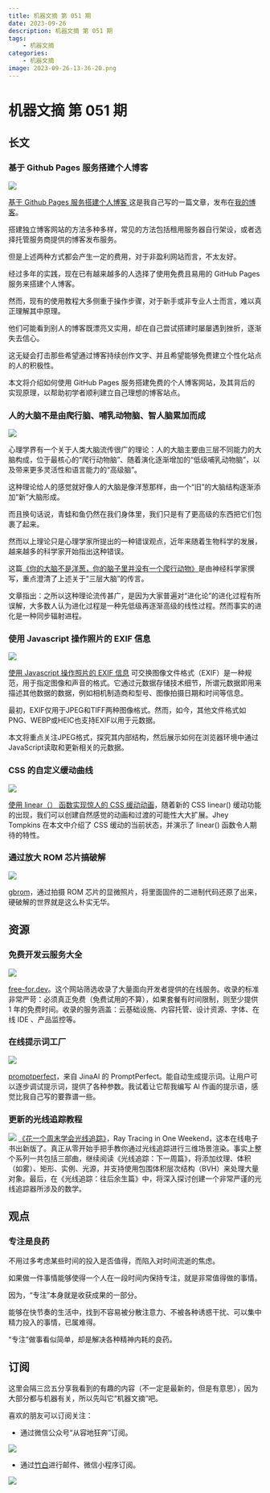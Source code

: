 ```yaml
---
title: 机器文摘 第 051 期
date: 2023-09-26
description: 机器文摘 第 051 期
tags: 
    - 机器文摘
categories:
    - 机器文摘
image: 2023-09-26-13-36-20.png
---
```

# 机器文摘 第 051 期

## 长文

### 基于 Github Pages 服务搭建个人博客
![](2023-09-26-13-34-26.png)

[基于 Github Pages 服务搭建个人博客 ](https://sbabybird.github.io/p/%E5%9F%BA%E4%BA%8E-github-pages-%E6%9C%8D%E5%8A%A1%E6%90%AD%E5%BB%BA%E4%B8%AA%E4%BA%BA%E5%8D%9A%E5%AE%A2/)
这是我自己写的一篇文章，发布在[我的博客](https://sbabybird.github.io)。

搭建独立博客网站的方法多种多样，常见的方法包括租用服务器自行架设，或者选择托管服务商提供的博客发布服务。

但是上述两种方式都会产生一定的费用，对于非盈利网站而言，不太友好。

经过多年的实践，现在已有越来越多的人选择了使用免费且易用的 GitHub Pages 服务来搭建个人博客。

然而，现有的使用教程大多侧重于操作步骤，对于新手或非专业人士而言，难以真正理解其中原理。

他们可能看到别人的博客既漂亮又实用，却在自己尝试搭建时屡屡遇到挫折，逐渐失去信心。

这无疑会打击那些希望通过博客持续创作文字、并且希望能够免费建立个性化站点的人的积极性。

本文将介绍如何使用 GitHub Pages 服务搭建免费的个人博客网站，及其背后的实现原理，以帮助初学者顺利建立自己理想的博客站点。

### 人的大脑不是由爬行脑、哺乳动物脑、智人脑累加而成
![](2023-09-26-13-35-36.png)

心理学界有一个关于人类大脑流传很广的理论：人的大脑主要由三层不同能力的大脑构成，位于最核心的“爬行动物脑”、随着演化逐渐增加的“低级哺乳动物脑”，以及带来更多灵活性和语言能力的“高级脑”。

这种理论给人的感觉就好像人的大脑是像洋葱那样，由一个“旧”的大脑结构逐渐添加“新”大脑形成。

而且换句话说，青蛙和鱼仍然在我们身体里，我们只是有了更高级的东西把它们包裹了起来。

然而以上理论只是心理学家所提出的一种错误观点，近年来随着生物科学的发展，越来越多的科学家开始指出这种错误。

这篇[《你的大脑不是洋葱，你的脑子里并没有一个爬行动物》](https://journals.sagepub.com/doi/10.1177/0963721420917687)是由神经科学家撰写，重点澄清了上述关于“三层大脑”的传言。

文章指出：之所以这种理论流传甚广，是因为大家普遍对“进化论”的进化过程有所误解，大多数人认为进化过程是一种先低级再逐渐高级的线性过程。然而事实的进化是一种同步辐射进程。

### 使用 Javascript 操作照片的 EXIF 信息
![](2023-09-26-13-35-59.png)

[使用 Javascript 操作照片的 EXIF 信息](https://getaround.tech/exif-data-manipulation-javascript/)
可交换图像文件格式（EXIF）是一种规范，用于指定图像和声音的格式。它通过元数据存储技术细节，所谓元数据即用来描述其他数据的数据，例如相机制造商和型号、图像拍摄日期和时间等信息。

最初，EXIF仅用于JPEG和TIFF两种图像格式。然而，如今，其他文件格式如PNG、WEBP或HEIC也支持EXIF以用于元数据。

本文将重点关注JPEG格式，探究其内部结构，然后展示如何在浏览器环境中通过JavaScript读取和更新相关的元数据。

### CSS 的自定义缓动曲线
![](2023-09-26-13-36-20.png)

[使用 linear（） 函数实现惊人的 CSS 缓动动画](https://www.smashingmagazine.com/2023/09/path-css-easing-linear-function/)，随着新的 CSS linear() 缓动功能的出现，我们可以创建自然感觉的动画和过渡的可能性大大扩展。Jhey Tompkins 在本文中介绍了 CSS 缓动的当前状态，并演示了 linear() 函数令人期待的特性。 ​​​

### 通过放大 ROM 芯片搞破解
![](2023-09-26-13-36-35.png)

[gbrom](https://github.com/travisgoodspeed/gbrom-tutorial)，通过拍摄 ROM 芯片的显微照片，将里面固件的二进制代码还原了出来，硬破解的世界就是这么朴实无华。

## 资源

### 免费开发云服务大全
![](2023-09-26-13-36-56.png)

[free-for.dev](https://free-for.dev/#/)。这个网站筛选收录了大量面向开发者提供的在线服务。收录的标准非常严苛：必须真正免费（免费试用的不算），如果套餐有时间限制，则至少提供 1 年的免费时间。收录的服务涵盖：云基础设施、内容托管、设计资源、字体、在线 IDE 、产品监控等。

### 在线提示词工厂
![](2023-09-26-13-37-13.png)

[promptperfect](https://promptperfect.jinaai.cn/a/NEW)，来自 JinaAI 的 PromptPerfect。能自动生成提示词。让用户可以逐步调试提示词，提供了各种参数。我试着让它帮我编写 AI 作画的提示语，感觉比我自己写的要靠谱一些。

### 更新的光线追踪教程
![](2023-09-26-13-37-26.png)
[《花一个周末学会光线追踪》](raytracing.github.io)，Ray Tracing in One Weekend，这本在线电子书出新版了。真正从零开始手把手教你通过光线追踪进行三维场景渲染。 ​​​事实上整个系列一共包括三部曲，继续阅读《光线追踪：下一周篇》，将添加纹理、体积（如雾）、矩形、实例、光源，并支持使用包围体积层次结构（BVH）来处理大量对象。最后，在《光线追踪：往后余生篇》中，将深入探讨创建一个非常严谨的光线追踪器所涉及的数学。

## 观点
### 专注是良药
不用过多考虑某些时间的投入是否值得，而陷入对时间流逝的焦虑。

如果做一件事情能够使得一个人在一段时间内保持专注，就是非常值得做的事情。

因为，“专注”本身就是收获成果的一部分。

能够在快节奏的生活中，找到不容易被分散注意力、不被各种诱惑干扰、可以集中精力投入的事情，已属难得。

“专注”做事看似简单，却是解决各种精神内耗的良药。

## 订阅
这里会隔三岔五分享我看到的有趣的内容（不一定是最新的，但是有意思），因为大部分都与机器有关，所以先叫它“机器文摘”吧。

喜欢的朋友可以订阅关注：

- 通过微信公众号“从容地狂奔”订阅。

![](../weixin.jpg)

- 通过[竹白](https://zhubai.love/)进行邮件、微信小程序订阅。

![](../zhubai.jpg)